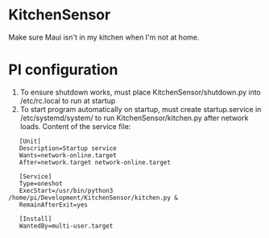 # KitchenSensor
Make sure Maui isn't in my kitchen when I'm not at home. 

# PI configuration
1. To ensure shutdown works, must place KitchenSensor/shutdown.py into /etc/rc.local to run at startup
2. To start program automatically on startup, must create startup.service in /etc/systemd/system/ to run KitchenSensor/kitchen.py after network loads. Content of the service file:

```
   [Unit]
   Description=Startup service
   Wants=network-online.target
   After=network.target network-online.target

   [Service]
   Type=oneshot
   ExecStart=/usr/bin/python3 /home/pi/Development/KitchenSensor/kitchen.py &
   RemainAfterExit=yes

   [Install]
   WantedBy=multi-user.target
   ```

